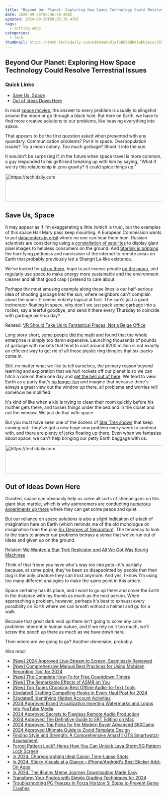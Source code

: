 ```yaml
---
title: "Beyond Our Planet: Exploring How Space Technology Could Resolve Terrestrial Issues"
date: 2024-09-26T08:46:40.498Z
updated: 2024-09-29T09:55:39.470Z
tags:
  - cutting-edge
categories:
  - tech
thumbnail: https://thmb.techidaily.com/e3894a6ad1afb8650d841abb2ecac55565ace18e9f7afc96402da4622392cb76.jpg
---
```


## Beyond Our Planet: Exploring How Space Technology Could Resolve Terrestrial Issues

### Quick Links

* [Save Us, Space](https://fox-info.techidaily.com/updated-2024-approved-obs-vs-wirecast-which-should-you-trust-for-live/)
* [Out of Ideas Down Here](https://smart-video-editing.techidaily.com/unlock-the-power-of-the-ken-burns-effect-a-beginners-guide-for-2024/)

 In most [space movies](https://youtube-clips.techidaily.com/in-2024-enlightenment-in-education-top-10-history-youtube-channels/), the answer to every problem is usually to slingshot around the moon or go through a black hole. But here on Earth, we have to find more creative solutions to our problems, like heaving everything into space.

 That appears to be the first question asked when presented with any quandary. Communication problems? Put it in space. Overpopulation issues? Try a moon colony. Too much garbage? Shoot it into the sun.

 It wouldn't be surprising if, in the future when space travel is more common, a guy responded to his girlfriend breaking up with him by saying, "What if we try this relationship in zero gravity? It could spice things up."

<!-- affiliate ads begin -->
<a href="https://wigfever.sjv.io/c/5597632/2014851/22899" target="_top" id="2014851">
  <img src="//a.impactradius-go.com/display-ad/22899-2014851" border="0" alt="https://techidaily.com" width="728" height="90"/>
</a>
<img height="0" width="0" src="https://wigfever.sjv.io/i/5597632/2014851/22899" style="position:absolute;visibility:hidden;" border="0" />
<!-- affiliate ads end -->

##  Save Us, Space

 It may appear as if I'm exaggerating a little (which is true), but the examples of this space Hail Mary pass keep mounting. A European Commission wants to put [datacenters in orbit](https://win11-tips.techidaily.com/navigating-your-hardware-space-w10-and-w11-insights/) where no one can hear them hum. Russian scientists are considering using a [constellation of satellites](https://fox-glue.techidaily.com/updated-soften-image-periphery-with-circular-light-blend-photoshop-for-2024/) to display giant pixel images to helpless consumers on the ground. And [Starlink is bringing](https://desktop-recording.techidaily.com/new-2024-approved-first-steps-in-virtual-conferencing-with-zoom/) the horrifying pettiness and narcissism of the internet to remote areas on Earth that probably previously led a Shangri La-like existence.

 We've looked for [oil up there](https://www.businessinsider.com/scientists-find-petroleum-space-2012-11), hope to put excess people [on the moon](https://sservi.nasa.gov/articles/colonizing-the-moon/), and regularly use space to make energy more sustainable and the environment cleaner and all that good crap I pretend to care about.

 Perhaps the most amusing example along these lines is our half-serious idea of shooting garbage into the sun, where neighbors can't complain about the smell. It seems entirely logical at first. The sun's just a giant incinerator floating in space, why don't we just pack some garbage into a rocket, say a tearful goodbye, and send it there every Thursday to coincide with garbage pick-up day?

Related: [VR Should Take Us to Fantastical Places, Not a Beige Office](https://video-screen-grab.techidaily.com/new-2024-approved-outstanding-non-zoom-video-conferencing-tech/) 

 Long story short, [some people did the math](https://www.bbc.com/future/article/20160226-why-dont-we-shoot-garbage-into-the-sun?ocid=global%5Ffuture%5Frss) and found that the whole enterprise is simply too damn expensive. Launching thousands of pounds of garbage with rockets that tend to cost around $200 million is not exactly an efficient way to get rid of all those plastic ring thingies that six-packs come in.

 Still, no matter what we like to tell ourselves, the primary reason beyond learning and exploration that we hurl rockets off our planet is so we can hitch a ride on them one day and [get the hell out of here](https://www.nasa.gov/feature/goddard/2022/sun/nasa-rocket-to-measure-earth-s-life-supporting-secret-a-weak-electric-field). We tend to view Earth as a party that's [no longer fun](https://www.anrdoezrs.net/links/3607085/type/dlg/sid/UUhtgUeUpU203564/https://www.youtube.com/watch?v=AuInkEF%5FdQg&ab%5Fchannel=mathyous) and imagine that because there's always a great view out the window up there, all problems and worries will somehow be mollified.

 It's kind of like when a kid is trying to clean their room quickly before his mother gets there, and tosses things under the bed and in the closet and out the window. We just do that with space.

 But you must have seen one of the dozens of [Star Trek shows](https://youtube-web.techidaily.com/ed-unlock-viral-potential-with-youtube-short-strategies-for-2024/) that keep coming out--they've got a new huge new problem every week to contend with, and there are plenty of jerks floating up there. Even when we fantasize about space, we can't help bringing our petty Earth baggage with us.

<!-- affiliate ads begin -->
<a href="https://appsumo.8odi.net/c/5597632/2129738/7443" target="_top" id="2129738">
  <img src="//a.impactradius-go.com/display-ad/7443-2129738" border="0" alt="https://techidaily.com" width="728" height="90"/>
</a>
<img height="0" width="0" src="https://appsumo.8odi.net/i/5597632/2129738/7443" style="position:absolute;visibility:hidden;" border="0" />
<!-- affiliate ads end -->

##  Out of Ideas Down Here

 Granted, space can obviously help us solve all sorts of shenanigans on this giant blue marble, which is why astronomers are conducting [numerous experiments up there](https://www.nasa.gov/mission%5Fpages/station/research/experiments%5Fcategory) where they can get some peace and quiet.

 But our reliance on space solutions is also a slight indication of a lack of imagination here on Earth (which reminds me of the old monologue on imagination from the play [Six Degrees of Separation](https://www.anrdoezrs.net/links/3607085/type/dlg/sid/UUhtgUeUpU203564/https://www.youtube.com/watch?v=CRrs%5FX4OUkU&ab%5Fchannel=tranxcend)). The tendency to look to the stars to answer our problems betrays a sense that we've run out of ideas and given up on the ground.

Related: [We Wanted a Star Trek Replicator and All We Got Was Keurig Machines](https://tiktok-video-recordings.techidaily.com/new-unforeseen-tiktok-reset-are-posts-retrievable-for-2024/) 

 Think of that friend you have who's way too into pets--it's partially because, at some point, they've been so disappointed by people that their dog is the only creature they can trust anymore. And yes, I know I'm using too many different analogies to make the same point in this article.

 Space certainly has its place, and I want to go up there and cover the Earth in the distance with my thumb as much as the next person. When approaching a problem, however, perhaps it's best to exhaust every possibility on Earth where we can breath without a helmet and go for a walk.

 Because that great dark void up there isn't going to solve any core problems inherent in human nature, and if we rely on it too much, we'll screw the pooch up there as much as we have down here.

 Then where are we going to go? Another dimension, probably.

<ins class="adsbygoogle"
     style="display:block"
     data-ad-format="autorelaxed"
     data-ad-client="ca-pub-7571918770474297"
     data-ad-slot="1223367746"></ins>

<ins class="adsbygoogle"
     style="display:block"
     data-ad-client="ca-pub-7571918770474297"
     data-ad-slot="8358498916"
     data-ad-format="auto"
     data-full-width-responsive="true"></ins>

<span class="atpl-alsoreadstyle">Also read:</span>
<div><ul>
<li><a href="https://remote-screen-capture.techidaily.com/new-2024-approved-live-stream-to-screen-seamlessly-reviewed/"><u>[New] 2024 Approved Live-Stream to Screen, Seamlessly Reviewed</u></a></li>
<li><a href="https://screen-capture.techidaily.com/new-comprehensive-manual-best-practices-for-using-mobizen-recording-tool-for-2024/"><u>[New] Comprehensive Manual Best Practices for Using Mobizen Recording Tool for 2024</u></a></li>
<li><a href="https://some-skills.techidaily.com/new-the-complete-how-to-for-free-countdown-timers/"><u>[New] The Complete How-To for Free Countdown Timers</u></a></li>
<li><a href="https://some-skills.techidaily.com/new-the-remarkable-effects-of-asmr-on-you/"><u>[New] The Remarkable Effects of ASMR on You</u></a></li>
<li><a href="https://some-skills.techidaily.com/new-top-tunes-choosing-best-offline-audio-to-text-tools/"><u>[New] Top Tunes Choosing Best Offline Audio-to-Text Tools</u></a></li>
<li><a href="https://facebook-video-footage.techidaily.com/updated-crafting-compelling-hooks-in-every-haul-post-for-2024/"><u>[Updated] Crafting Compelling Hooks in Every Haul Post for 2024</u></a></li>
<li><a href="https://snapchat-videos.techidaily.com/updated-identifying-hidden-account-activities/"><u>[Updated] Identifying Hidden Account Activities</u></a></li>
<li><a href="https://youtube-lab.techidaily.com/approved-brand-visualization-inserting-watermarks-and-logos-into-youtube-media/"><u>2024 Approved Brand Visualization Inserting Watermarks and Logos Into YouTube Media</u></a></li>
<li><a href="https://visual-screen-recording.techidaily.com/2024-approved-secrets-to-flawless-remote-audio-production/"><u>2024 Approved Secrets to Flawless Remote Audio Production</u></a></li>
<li><a href="https://some-skills.techidaily.com/2024-approved-the-definitive-guide-to-srt-editing-on-mac/"><u>2024 Approved The Definitive Guide to SRT Editing on Mac</u></a></li>
<li><a href="https://some-skills.techidaily.com/2024-approved-top-picks-for-the-modern-buyer-advanced-360cams/"><u>2024 Approved Top Picks for the Modern Buyer Advanced 360Cams</u></a></li>
<li><a href="https://some-skills.techidaily.com/2024-approved-ultimate-guide-to-zooid-template-design/"><u>2024 Approved Ultimate Guide to Zooid Template Design</u></a></li>
<li><a href="https://buynow-reviews.techidaily.com/finding-style-and-strength-a-comprehensive-amazfit-gts-smartwatch-assessment/"><u>Finding Style and Strength: A Comprehensive Amazfit GTS Smartwatch Assessment</u></a></li>
<li><a href="https://android-unlock.techidaily.com/forgot-pattern-lock-heres-how-you-can-unlock-lava-storm-5g-pattern-lock-screen-by-drfone-android/"><u>Forgot Pattern Lock? Heres How You Can Unlock Lava Storm 5G Pattern Lock Screen</u></a></li>
<li><a href="https://extra-information.techidaily.com/in-2024-choreographing-ideal-canon-time-lapse-shots/"><u>In 2024, Choreographing Ideal Canon Time-Lapse Shots</u></a></li>
<li><a href="https://some-skills.techidaily.com/in-2024-sticky-visuals-at-a-glance-iphoneandroids-best-sticker-add-on-apps/"><u>In 2024, Sticky Visuals at a Glance – iPhone/Android's Best Sticker Add-On Apps</u></a></li>
<li><a href="https://some-skills.techidaily.com/in-2024-the-ifunny-meme-journey-downloading-made-easy/"><u>In 2024, The iFunny Meme Journey Downloading Made Easy</u></a></li>
<li><a href="https://some-skills.techidaily.com/transform-your-photos-with-simple-grading-techniques-for-2024/"><u>Transform Your Photos with Simple Grading Techniques for 2024</u></a></li>
<li><a href="https://win-blog.techidaily.com/troubleshooting-pc-freezes-in-forza-horizon-5-steps-to-prevent-game-crashes/"><u>Troubleshooting PC Freezes in Forza Horizon 5: Steps to Prevent Game Crashes</u></a></li>
</ul></div>

